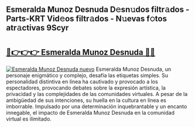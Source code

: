 ## Esmeralda Munoz Desnuda D𝚎sn𝚞dos filtr𝚊dos - Parts-KRT Vid𝚎os filtr𝚊dos - N𝚞evas f𝚘tos atr𝚊ctivas 9Scyr

# <h2><a href="http://mbdhb2z.tromn.icu/?c=Esmeralda+Munoz+Desnuda">🔗👉👉👉 Esmeralda Munoz Desnuda 🔗🔗</a></h2>

[![Esmeralda Munoz Desnuda nuevo](https://i.imgur.com/pEAQMta.gif)](http://mbdhb2z.tromn.icu/?c=Esmeralda+Munoz+Desnuda)
Esmeralda Munoz Desnuda, un personaje enigmático y complejo, desafía las etiquetas simples. Su personalidad distintiva en línea ha cautivado y provocado a los espectadores, provocando debates sobre la expresión artística, la privacidad y las complejidades de las comunidades virtuales. A pesar de la ambigüedad de sus intenciones, su huella en la cultura en línea es imborrable. Impulsado por una determinación inquebrantable y un encanto innegable, el impacto de Esmeralda Munoz Desnuda en la comunidad virtual es ilimitado.
